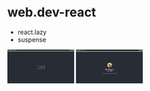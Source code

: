 ﻿# web.dev-react

- react.lazy
- suspense

<img src="click-me.png" alt="click-button" style="max-width:30%">
<img src="details-puppy.png" alt="puppy-life" style="max-width:30%">
